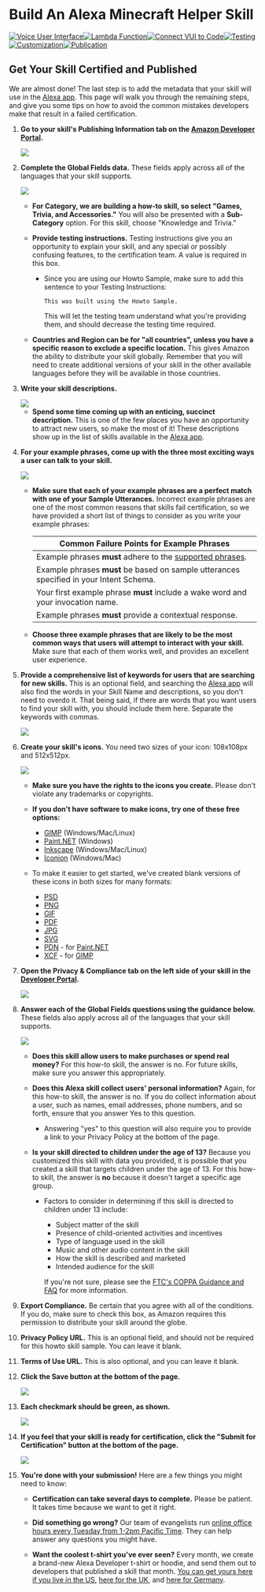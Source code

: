# Build An Alexa Minecraft Helper Skill
[![Voice User Interface](https://m.media-amazon.com/images/G/01/mobile-apps/dex/alexa/alexa-skills-kit/tutorials/navigation/1-locked._TTH_.png)](https://github.com/alexa/skill-sample-nodejs-howto/blob/master/instructions/1-voice-user-interface.md)[![Lambda Function](https://m.media-amazon.com/images/G/01/mobile-apps/dex/alexa/alexa-skills-kit/tutorials/navigation/2-locked._TTH_.png)](https://github.com/alexa/skill-sample-nodejs-howto/blob/master/instructions/2-lambda-function.md)[![Connect VUI to Code](https://m.media-amazon.com/images/G/01/mobile-apps/dex/alexa/alexa-skills-kit/tutorials/navigation/3-locked._TTH_.png)](https://github.com/alexa/skill-sample-nodejs-howto/blob/master/instructions/3-connect-vui-to-code.md)[![Testing](https://m.media-amazon.com/images/G/01/mobile-apps/dex/alexa/alexa-skills-kit/tutorials/navigation/4-locked._TTH_.png)](https://github.com/alexa/skill-sample-nodejs-howto/blob/master/instructions/4-testing.md)[![Customization](https://m.media-amazon.com/images/G/01/mobile-apps/dex/alexa/alexa-skills-kit/tutorials/navigation/5-locked._TTH_.png)](https://github.com/alexa/skill-sample-nodejs-howto/blob/master/instructions/5-customization.md)[![Publication](https://m.media-amazon.com/images/G/01/mobile-apps/dex/alexa/alexa-skills-kit/tutorials/navigation/6-on._TTH_.png)](https://github.com/alexa/skill-sample-nodejs-howto/blob/master/instructions/6-publication.md)

## Get Your Skill Certified and Published

We are almost done!  The last step is to add the metadata that your skill will use in the [Alexa app](http://amazon.com/skills).  This page will walk you through the remaining steps, and give you some tips on how to avoid the common mistakes developers make that result in a failed certification.

1.  **Go to your skill's Publishing Information tab on the [Amazon Developer Portal](https://developer.amazon.com/edw/home.html#/skills/list).**

    <img src="https://m.media-amazon.com/images/G/01/mobile-apps/dex/alexa/alexa-skills-kit/tutorials/general/6-1-publishing-information._TTH_.png" />

2.  **Complete the Global Fields data.**  These fields apply across all of the languages that your skill supports.

    <img src="https://m.media-amazon.com/images/G/01/mobile-apps/dex/alexa/alexa-skills-kit/tutorials/general/6-2-global-fields._TTH_.png" />

    *  **For Category, we are building a how-to skill, so select "Games, Trivia, and Accessories."**  You will also be presented with a **Sub-Category** option.  For this skill, choose "Knowledge and Trivia."

    *  **Provide testing instructions.** Testing instructions give you an opportunity to explain your skill, and any special or possibly confusing features, to the certification team.  A value is required in this box.

        *  Since you are using our Howto Sample, make sure to add this sentence to your Testing Instructions:

           ```
           This was built using the Howto Sample.
           ```

           This will let the testing team understand what you're providing them, and should decrease the testing time required.        

    *  **Countries and Region can be for "all countries", unless you have a specific reason to exclude a specific location.**  This gives Amazon the ability to distribute your skill globally. Remember that you will need to create additional versions of your skill in the other available languages before they will be available in those countries.

3.  **Write your skill descriptions.**

    <img src="https://m.media-amazon.com/images/G/01/mobile-apps/dex/alexa/alexa-skills-kit/tutorials/general/6-3-descriptions._TTH_.png" />

    *  **Spend some time coming up with an enticing, succinct description.**  This is one of the few places you have an opportunity to attract new users, so make the most of it!  These descriptions show up in the list of skills available in the [Alexa app](http://alexa.amazon.com/spa/index.html#skills).

4.  **For your example phrases, come up with the three most exciting ways a user can talk to your skill.**

    <img src="https://m.media-amazon.com/images/G/01/mobile-apps/dex/alexa/alexa-skills-kit/tutorials/general/6-4-example-phrases._TTH_.png" />

    *  **Make sure that each of your example phrases are a perfect match with one of your Sample Utterances.**  Incorrect example phrases are one of the most common reasons that skills fail certification, so we have provided a short list of things to consider as you write your example phrases:

       | Common Failure Points for Example Phrases |
       | ----------------------------------------- |
       | Example phrases **must** adhere to the [supported phrases](https://developer.amazon.com/public/solutions/alexa/alexa-skills-kit/docs/supported-phrases-to-begin-a-conversation). |
       | Example phrases **must** be based on sample utterances specified in your Intent Schema. |
       | Your first example phrase **must** include a wake word and your invocation name. |
       | Example phrases **must** provide a contextual response. |

    *  **Choose three example phrases that are likely to be the most common ways that users will attempt to interact with your skill.**  Make sure that each of them works well, and provides an excellent user experience.

5.  **Provide a comprehensive list of keywords for users that are searching for new skills.**  This is an optional field, and searching the [Alexa app](http://alexa.amazon.com) will also find the words in your Skill Name and descriptions, so you don't need to overdo it.  That being said, if there are words that you want users to find your skill with, you should include them here.  Separate the keywords with commas.

    <img src="https://m.media-amazon.com/images/G/01/mobile-apps/dex/alexa/alexa-skills-kit/tutorials/general/6-5-keywords._TTH_.png" />

6.  **Create your skill's icons.**  You need two sizes of your icon: 108x108px and 512x512px.

    <img src="https://m.media-amazon.com/images/G/01/mobile-apps/dex/alexa/alexa-skills-kit/tutorials/general/6-6-icons._TTH_.png" />

    *  **Make sure you have the rights to the icons you create.** Please don't violate any trademarks or copyrights.
    *  **If you don't have software to make icons, try one of these free options:**

       *  [GIMP](https://www.gimp.org/) (Windows/Mac/Linux)
       *  [Paint.NET](http://www.getpaint.net/index.html) (Windows)
       *  [Inkscape](http://inkscape.org) (Windows/Mac/Linux)
       *  [Iconion](http://iconion.com/) (Windows/Mac)

    *  To make it easier to get started, we've created blank versions of these icons in both sizes for many formats:

       *  [PSD](https://m.media-amazon.com/images/G/01/mobile-apps/dex/alexa/alexa-skills-kit/tutorials/general/icon-templates/psd._TTH_.zip)
       *  [PNG](https://m.media-amazon.com/images/G/01/mobile-apps/dex/alexa/alexa-skills-kit/tutorials/general/icon-templates/png._TTH_.zip)
       *  [GIF](https://m.media-amazon.com/images/G/01/mobile-apps/dex/alexa/alexa-skills-kit/tutorials/general/icon-templates/gif._TTH_.zip)
       *  [PDF](https://m.media-amazon.com/images/G/01/mobile-apps/dex/alexa/alexa-skills-kit/tutorials/general/icon-templates/pdf._TTH_.zip)
       *  [JPG](https://m.media-amazon.com/images/G/01/mobile-apps/dex/alexa/alexa-skills-kit/tutorials/general/icon-templates/jpg._TTH_.zip)
       *  [SVG](https://m.media-amazon.com/images/G/01/mobile-apps/dex/alexa/alexa-skills-kit/tutorials/general/icon-templates/svg._TTH_.zip)
       *  [PDN](https://m.media-amazon.com/images/G/01/mobile-apps/dex/alexa/alexa-skills-kit/tutorials/general/icon-templates/pdn._TTH_.zip) - for [Paint.NET](http://www.getpaint.net/index.html)
       *  [XCF](https://m.media-amazon.com/images/G/01/mobile-apps/dex/alexa/alexa-skills-kit/tutorials/general/icon-templates/xcf._TTH_.zip) - for [GIMP](https://www.gimp.org/)

7.  **Open the Privacy & Compliance tab on the left side of your skill in the [Developer Portal](https://developer.amazon.com/edw/home.html#/skills/list).**

    <img src="https://m.media-amazon.com/images/G/01/mobile-apps/dex/alexa/alexa-skills-kit/tutorials/general/6-7-privacy-and-compliance._TTH_.png"/>

8.  **Answer each of the Global Fields questions using the guidance below.**  These fields also apply across all of the languages that your skill supports.

    <img src="https://m.media-amazon.com/images/G/01/mobile-apps/dex/alexa/alexa-skills-kit/tutorials/general/6-8-global-fields._TTH_.png"/>

    *  **Does this skill allow users to make purchases or spend real money?** For this how-to skill, the answer is no.  For future skills, make sure you answer this appropriately.

    *  **Does this Alexa skill collect users' personal information?** Again, for this how-to skill, the answer is no.  If you do collect information about a user, such as names, email addresses, phone numbers, and so forth, ensure that you answer Yes to this question.
        *  Answering "yes" to this question will also require you to provide a link to your Privacy Policy at the bottom of the page.

    *  **Is your skill directed to children under the age of 13?** Because you customized this skill with data you provided, it is possible that you created a skill that targets children under the age of 13.  For this how-to skill, the answer is **no** because it doesn't target a specific age group.
        * Factors to consider in determining if this skill is directed to children under 13 include:
            * Subject matter of the skill
            * Presence of child-oriented activities and incentives
            * Type of language used in the skill
            * Music and other audio content in the skill
            * How the skill is described and marketed
            * Intended audience for the skill

            If you're not sure, please see the [FTC's COPPA Guidance and FAQ](https://www.ftc.gov/tips-advice/business-center/guidance/complying-coppa-frequently-asked-questions) for more information.

9.  **Export Compliance.** Be certain that you agree with all of the conditions.  If you do, make sure to check this box, as Amazon requires this permission to distribute your skill around the globe.  

10. **Privacy Policy URL.** This is an optional field, and should not be required for this howto skill sample.  You can leave it blank.

11. **Terms of Use URL.** This is also optional, and you can leave it blank.

12. **Click the Save button at the bottom of the page.**

    <img src="https://m.media-amazon.com/images/G/01/mobile-apps/dex/alexa/alexa-skills-kit/tutorials/general/6-12-save-button._TTH_.png"/>

13. **Each checkmark should be green, as shown.**

    <img src="https://m.media-amazon.com/images/G/01/mobile-apps/dex/alexa/alexa-skills-kit/tutorials/general/6-13-all-six-checkmarks._TTH_.png"/>

14. **If you feel that your skill is ready for certification, click the "Submit for Certification" button at the bottom of the page.**

    <img src="https://m.media-amazon.com/images/G/01/mobile-apps/dex/alexa/alexa-skills-kit/tutorials/general/6-14-submit-for-certification._TTH_.png"/>

15. **You're done with your submission!**  Here are a few things you might need to know:

    *  **Certification can take several days to complete.** Please be patient.  It takes time because we want to get it right.

    *  **Did something go wrong?** Our team of evangelists run [online office hours every Tuesday from 1-2pm Pacific Time](https://attendee.gotowebinar.com/rt/8389200425172113931).  They can help answer any questions you might have.

    *  **Want the coolest t-shirt you've ever seen?** Every month, we create a brand-new Alexa Developer t-shirt or hoodie, and send them out to developers that published a skill that month.  [You can get yours here if you live in the US](https://developer.amazon.com/alexa-skills-kit/alexa-developer-skill-promotion), [here for the UK](https://developer.amazon.com/en-gb/alexa-skills-kit/alexa-developer-skill-promotion), and [here for Germany](https://developer.amazon.com/de-de/alexa-skills-kit/alexa-developer-skill-promotion).

<img height="1" width="1" src="https://www.facebook.com/tr?id=1847448698846169&ev=PageView&noscript=1"/>
